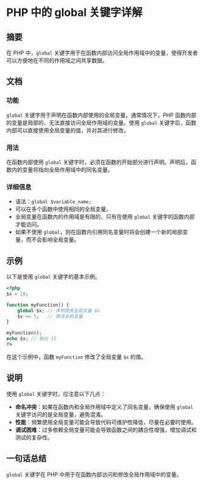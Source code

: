 <!--
Meta Description: # PHP 中的 global 关键字详解 ## 摘要 在 PHP 中，`global` 关键字用于在函数内部访问全局作用域中的变量，使得开发者可以方便地在不同的作用域之间共享数据。 ## 文档 ### 功能 `global` 关键字用于声明在函数内部使用的全局变量。通常情况下，PHP 函数内部的变...
Meta Keywords: global, php, myfunction, 关键字时, 关键字详解
-->

# PHP 中的 global 关键字详解

## 摘要
在 PHP 中，`global` 关键字用于在函数内部访问全局作用域中的变量，使得开发者可以方便地在不同的作用域之间共享数据。

## 文档
### 功能
`global` 关键字用于声明在函数内部使用的全局变量。通常情况下，PHP 函数内部的变量是局部的，无法直接访问全局作用域的变量。使用 `global` 关键字后，函数内部可以直接使用全局变量的值，并对其进行修改。

### 用法
在函数内部使用 `global` 关键字时，必须在函数的开始部分进行声明。声明后，函数内的变量将指向全局作用域中的同名变量。

### 详细信息
- 语法：`global $variable_name;`
- 可以在多个函数中使用相同的全局变量。
- 全局变量在函数内的作用域是有限的，只有在使用 `global` 关键字的函数内部才能访问。
- 如果不使用 `global`，则在函数内引用同名变量时将会创建一个新的局部变量，而不会影响全局变量。

## 示例
以下是使用 `global` 关键字的基本示例。

```php
<?php
$x = 10;

function myFunction() {
    global $x; // 声明使用全局变量 $x
    $x += 5;   // 修改全局变量
}

myFunction();
echo $x; // 输出 15
?>
```

在这个示例中，函数 `myFunction` 修改了全局变量 `$x` 的值。

## 说明
使用 `global` 关键字时，应注意以下几点：
- **命名冲突**：如果在函数内和全局作用域中定义了同名变量，确保使用 `global` 关键字访问的是全局变量，避免混淆。
- **性能**：频繁使用全局变量可能会导致代码可维护性降低，尽量在必要时使用。
- **调试困难**：过多依赖全局变量可能会导致函数之间的耦合性增强，增加调试和测试的复杂性。

## 一句话总结
`global` 关键字在 PHP 中用于在函数内部访问和修改全局作用域中的变量。